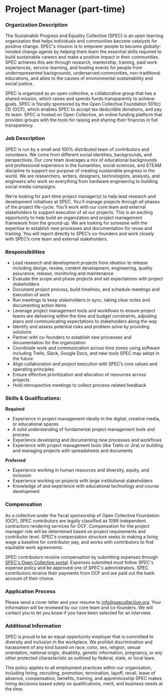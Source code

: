# Project Manager (part-time)

### Organization Description

The Sustainable Progress and Equality Collective (SPEC) is an open learning organization that helps individuals and communities become catalysts for positive change. SPEC's mission is to empower people to become globally-minded change agents by helping them learn the essential skills required to build sustainable careers and make a positive impact in their communities. SPEC achieves this aim through research, mentorship, training, paid work experiences, service-learning, and hosting events for people from underrepresented backgrounds, underserved communities, non-traditional educations, and allies to the causes of environmental sustainability and social justice.

SPEC is organized as an open collective, a collaborative group that has a shared mission, which raises and spends funds transparently to achieve goals. SPEC is fiscally sponsored by the Open Collective Foundation 501(c)(3) (OCF), which enables SPEC to accept tax deductible donations, and pay its team. SPEC is hosted on Open Collective, an online funding platform that provides groups with the tools for raising and sharing their finances in full transparency.

### Job Description

SPEC is run by a small and 100% distributed team of contributors and volunteers. We come from different social identities, backgrounds, and perspectives. Our core team leverages a mix of educational backgrounds and professional experience in the humanities, social sciences, and STEAM discipline to support our purpose of creating sustainable progress in the world. We are researchers, writers, designers, technologists, analysts, and engineers who work on everything from hardware engineering to building social media campaigns.

We're looking for part-time project manager(s) to help lead research and development initiatives at SPEC. You'll manage projects through all phases of the project life-cycle. You'll work with our core team and external stakeholders to support execution of all our projects. This is an exciting opportunity to help build an organization and project management framework from the ground up. We are looking for someone with the expertise to establish new processes and documentation for reuse and training. You will report directly to SPEC’s co-founders and work closely with SPEC’s core team and external stakeholders.

### **Responsibilities**

* Lead research and development projects from ideation to release including design, review, content development, engineering, quality assurance, release, monitoring and maintenance
* Evaluate the scope and phase projects and set expectations with project stakeholders
* Document project process, build timelines, and schedule meetings and execution of work
* Run meetings to keep stakeholders in sync, taking clear notes and documenting action items
* Leverage project management tools and workflows to ensure project teams are delivering within the time and budget constraints, adjusting plans and communicating expectations to stakeholders along the way
* Identify and assess potential risks and problem solve by providing solutions
* Partner with co-founders to establish new processes and documentation for the organization&#x20;
* Coordinate work and communication across time zones using software including Trello, Slack, Google Docs, and new tools SPEC may adopt in the future
* Align collaboration and project execution with SPEC’s core values and operating principles
* Ensure effective prioritization and allocation of resources across projects
* Hold retrospective meetings to collect process-related feedback

### **Skills & Qualifications:**&#x20;

**Required**

* Experience in project management ideally in the digital, creative media, or educational spaces
* A solid understanding of fundamental project management tools and process
* Experience developing and documenting new processes and workflows
* Experience with project management tools (like Trello or Jira) or building and managing projects with spreadsheets and documents

**Preferred**

* Experience working in human resources and diversity, equity, and inclusion
* Experience working on projects with large institutional stakeholders
* Knowledge of and experience with educational technology and course development

### **Compensation**

As a collective under the fiscal sponsorship of Open Collective Foundation (OCF), SPEC contributors are legally classified as 1099 independent contractors rendering services for OCF. Compensation for the project manager role will be determined based on project requirements and contributor level. SPEC's compensation structure seeks to making a living wage a baseline for contributor pay, and works with contributors to find equitable work agreements.

SPEC contributors receive compensation by submitting expenses through [SPEC's Open Collective portal](https://opencollective.com/spec/expenses/new). Expenses submitted must follow SPEC's expense policy and be approved one of SPEC's administrators. SPEC contributors receive their payments from OCF and are paid out the bank account of their choice.

### **Application Process**

Please send a cover letter and your resume to [info@specollective.org](mailto:info@specollective.org). Your information will be reviewed by our core team and co-founders. We will contact you to let you know if you have been selected for an interview.

### Additional Information

SPEC is proud to be an equal opportunity employer that is committed to diversity and inclusion in the workplace. We prohibit discrimination and harassment of any kind based on race, color, sex, religion, sexual orientation, national origin, disability, genetic information, pregnancy, or any other protected characteristic as outlined by federal, state, or local laws.

This policy applies to all employment practices within our organization, including hiring, recruiting, promotion, termination, layoff, recall, leave of absence, compensation, benefits, training, and apprenticeship SPEC makes hiring decisions based solely on qualifications, merit, and business needs at the time.
